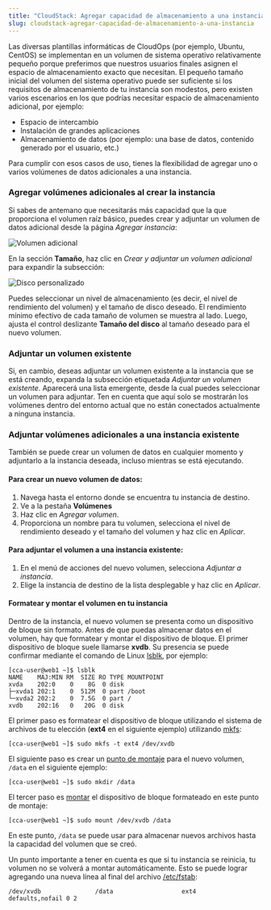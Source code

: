 ```yaml
---
title: "CloudStack: Agregar capacidad de almacenamiento a una instancia"
slug: cloudstack-agregar-capacidad-de-almacenamiento-a-una-instancia
---
```



Las diversas plantillas informáticas de CloudOps (por ejemplo, Ubuntu, CentOS) se implementan en un volumen de sistema operativo relativamente pequeño porque preferimos que nuestros usuarios finales asignen el espacio de almacenamiento exacto que necesitan. El pequeño tamaño inicial del volumen del sistema operativo puede ser suficiente si los requisitos de almacenamiento de tu instancia son modestos, pero existen varios escenarios en los que podrías necesitar espacio de almacenamiento adicional, por ejemplo:

- Espacio de intercambio
- Instalación de grandes aplicaciones
- Almacenamiento de datos (por ejemplo: una base de datos, contenido generado por el usuario, etc.)

Para cumplir con esos casos de uso, tienes la flexibilidad de agregar uno o varios volúmenes de datos adicionales a una instancia.

### Agregar volúmenes adicionales al crear la instancia
Si sabes de antemano que necesitarás más capacidad que la que proporciona el volumen raíz básico, puedes crear y adjuntar un volumen de datos adicional desde la página *Agregar instancia*:

![Volumen adicional](/assets/secondary-volume-1-en.png)

En la sección **Tamaño**, haz clic en *Crear y adjuntar un volumen adicional* para expandir la subsección:

![Disco personalizado](/assets/secondary-volume-2-en.png)

Puedes seleccionar un nivel de almacenamiento (es decir, el nivel de rendimiento del volumen) y el tamaño de disco deseado. El rendimiento mínimo efectivo de cada tamaño de volumen se muestra al lado. Luego, ajusta el control deslizante **Tamaño del disco** al tamaño deseado para el nuevo volumen.

### Adjuntar un volumen existente

Si, en cambio, deseas adjuntar un volumen existente a la instancia que se está creando, expanda la subsección etiquetada *Adjuntar un volumen existente*. Aparecerá una lista emergente, desde la cual puedes seleccionar un volumen para adjuntar. Ten en cuenta que aquí solo se mostrarán los volúmenes dentro del entorno actual que no están conectados actualmente a ninguna instancia.

### Adjuntar volúmenes adicionales a una instancia existente
También se puede crear un volumen de datos en cualquier momento y adjuntarlo a la instancia deseada, incluso mientras se está ejecutando.

#### Para crear un nuevo volumen de datos:

1. Navega hasta el entorno donde se encuentra tu instancia de destino.
1. Ve a la pestaña **Volúmenes**
1. Haz clic en *Agregar volumen*.
1. Proporciona un nombre para tu volumen, selecciona el nivel de rendimiento deseado y el tamaño del volumen y haz clic en *Aplicar*.

#### Para adjuntar el volumen a una instancia existente:

1. En el menú de acciones del nuevo volumen, selecciona *Adjuntar a instancia*.
1. Elige la instancia de destino de la lista desplegable y haz clic en *Aplicar*.

#### Formatear y montar el volumen en tu instancia
Dentro de la instancia, el nuevo volumen se presenta como un dispositivo de bloque sin formato. Antes de que puedas almacenar datos en el volumen, hay que formatear y montar el dispositivo de bloque. El primer dispositivo de bloque suele llamarse **xvdb**. Su presencia se puede confirmar mediante el comando de Linux [lsblk](http://manpages.courier-mta.org/htmlman8/lsblk.8.html), por ejemplo:

```
[cca-user@web1 ~]$ lsblk
NAME    MAJ:MIN RM  SIZE RO TYPE MOUNTPOINT
xvda    202:0    0    8G  0 disk
├─xvda1 202:1    0  512M  0 part /boot
└─xvda2 202:2    0  7.5G  0 part /
xvdb    202:16   0   20G  0 disk
```

El primer paso es formatear el dispositivo de bloque utilizando el sistema de archivos de tu elección (**ext4** en el siguiente ejemplo) utilizando [mkfs](http://www.unixtutorial.org/2014/07/how-to-use-mkfs/):

```
[cca-user@web1 ~]$ sudo mkfs -t ext4 /dev/xvdb
```

El siguiente paso es crear un [punto de montaje](http://www.linfo.org/mount_point.html) para el nuevo volumen, `/data` en el siguiente ejemplo:

```
[cca-user@web1 ~]$ sudo mkdir /data
```

El tercer paso es [montar](http://www.linfo.org/mounting.html) el dispositivo de bloque formateado en este punto de montaje:

```
[cca-user@web1 ~]$ sudo mount /dev/xvdb /data
```

En este punto, `/data` se puede usar para almacenar nuevos archivos hasta la capacidad del volumen que se creó.

Un punto importante a tener en cuenta es que si tu instancia se reinicia, tu volumen no se volverá a montar automáticamente. Esto se puede lograr agregando una nueva línea al final del archivo [/etc/fstab](http://www.linfo.org/etc_fstab.html):

```
/dev/xvdb               /data                   ext4    defaults,nofail 0 2
```
